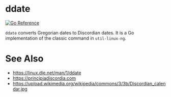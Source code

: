 # ddate

[![Go Reference](https://pkg.go.dev/badge/github.com/norwd/ddate.svg)](https://pkg.go.dev/github.com/norwd/ddate)

`ddate` converts Gregorian dates to Discordian dates. It is a Go implementation
of the classic command in `util-linux-ng`.

# See Also

* https://linux.die.net/man/1/ddate
* https://principiadiscordia.com
* https://upload.wikimedia.org/wikipedia/commons/3/3b/Discordian_calendar.jpg

